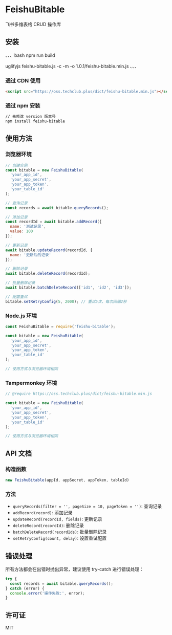 # FeishuBitable

飞书多维表格 CRUD 操作库

## 安装

、、、bash
npm run build  

uglifyjs feishu-bitable.js -c -m -o 1.0.1/feishu-bitable.min.js
、、、

### 通过 CDN 使用

```html
<script src="https://oss.techclub.plus/dict/feishu-bitable.min.js"></script>
```

### 通过 npm 安装
```bash
// 先修改 version 版本号
npm install feishu-bitable
```

## 使用方法

### 浏览器环境

```javascript
// 创建实例
const bitable = new FeishuBitable(
  'your_app_id',
  'your_app_secret',
  'your_app_token',
  'your_table_id'
);

// 查询记录
const records = await bitable.queryRecords();

// 添加记录
const recordId = await bitable.addRecord({
  name: '测试记录',
  value: 100
});

// 更新记录
await bitable.updateRecord(recordId, {
  name: '更新后的记录'
});

// 删除记录
await bitable.deleteRecord(recordId);

// 批量删除记录
await bitable.batchDeleteRecord(['id1', 'id2', 'id3']);

// 配置重试
bitable.setRetryConfig(5, 2000); // 重试5次，每次间隔2秒
```

### Node.js 环境

```javascript
const FeishuBitable = require('feishu-bitable');

const bitable = new FeishuBitable(
  'your_app_id',
  'your_app_secret',
  'your_app_token',
  'your_table_id'
);

// 使用方式与浏览器环境相同
```

### Tampermonkey 环境

```javascript
// @require https://oss.techclub.plus/dict/feishu-bitable.min.js

const bitable = new FeishuBitable(
  'your_app_id',
  'your_app_secret',
  'your_app_token',
  'your_table_id'
);

// 使用方式与浏览器环境相同
```

## API 文档

### 构造函数

```javascript
new FeishuBitable(appId, appSecret, appToken, tableId)
```

### 方法

- `queryRecords(filter = '', pageSize = 10, pageToken = '')`: 查询记录
- `addRecord(record)`: 添加记录
- `updateRecord(recordId, fields)`: 更新记录
- `deleteRecord(recordId)`: 删除记录
- `batchDeleteRecord(recordIds)`: 批量删除记录
- `setRetryConfig(count, delay)`: 设置重试配置

## 错误处理

所有方法都会在出错时抛出异常，建议使用 try-catch 进行错误处理：

```javascript
try {
  const records = await bitable.queryRecords();
} catch (error) {
  console.error('操作失败:', error);
}
```

## 许可证

MIT
